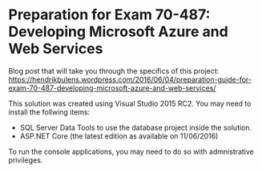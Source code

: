 # Preparation for Exam 70-487: Developing Microsoft Azure and Web Services

Blog post that will take you through the specifics of this project:
https://hendrikbulens.wordpress.com/2016/06/04/preparation-guide-for-exam-70-487-developing-microsoft-azure-and-web-services/

This solution was created using Visual Studio 2015 RC2. 
You may need to install the follwing items:
- SQL Server Data Tools to use the database project inside the solution.
- ASP.NET Core (the latest edition as available on 11/06/2016)

To run the console applications, you may need to do so with admnistrative privileges.

